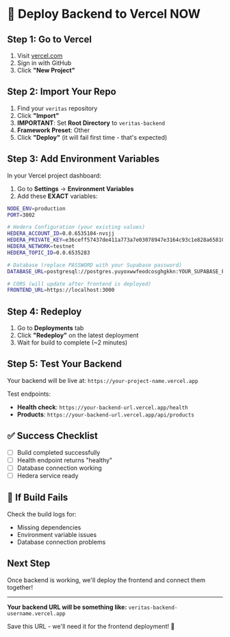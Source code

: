 # 🚀 Deploy Backend to Vercel NOW

## Step 1: Go to Vercel
1. Visit [vercel.com](https://vercel.com)
2. Sign in with GitHub
3. Click **"New Project"**

## Step 2: Import Your Repo
1. Find your `veritas` repository
2. Click **"Import"**
3. **IMPORTANT**: Set **Root Directory** to `veritas-backend`
4. **Framework Preset**: Other
5. Click **"Deploy"** (it will fail first time - that's expected)

## Step 3: Add Environment Variables
In your Vercel project dashboard:
1. Go to **Settings** → **Environment Variables**
2. Add these **EXACT** variables:

```bash
NODE_ENV=production
PORT=3002

# Hedera Configuration (your existing values)
HEDERA_ACCOUNT_ID=0.0.6535104-nvsjj
HEDERA_PRIVATE_KEY=e36ceff57437de411a773a7e03078947e3164c93c1e828a65810668b48dd5182
HEDERA_NETWORK=testnet
HEDERA_TOPIC_ID=0.0.6535283

# Database (replace PASSWORD with your Supabase password)
DATABASE_URL=postgresql://postgres.yuyoxwwfeodcosghgkkn:YOUR_SUPABASE_PASSWORD@aws-0-ap-south-1.pooler.supabase.com:6543/postgres

# CORS (will update after frontend is deployed)
FRONTEND_URL=https://localhost:3000
```

## Step 4: Redeploy
1. Go to **Deployments** tab
2. Click **"Redeploy"** on the latest deployment
3. Wait for build to complete (~2 minutes)

## Step 5: Test Your Backend
Your backend will be live at: `https://your-project-name.vercel.app`

Test endpoints:
- **Health check**: `https://your-backend-url.vercel.app/health`
- **Products**: `https://your-backend-url.vercel.app/api/products`

## ✅ Success Checklist
- [ ] Build completed successfully
- [ ] Health endpoint returns "healthy"
- [ ] Database connection working
- [ ] Hedera service ready

## 🔧 If Build Fails
Check the build logs for:
- Missing dependencies
- Environment variable issues
- Database connection problems

## Next Step
Once backend is working, we'll deploy the frontend and connect them together!

---

**Your backend URL will be something like:**
`veritas-backend-username.vercel.app`

Save this URL - we'll need it for the frontend deployment! 🎯